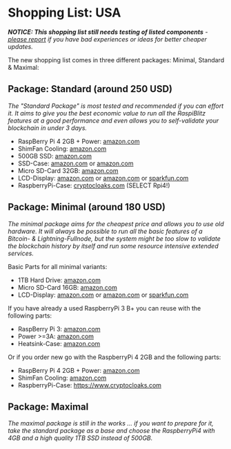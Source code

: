 # Shopping List: USA

*__NOTICE: This shopping list still needs testing of listed components__ - [please report](https://github.com/rootzoll/raspiblitz/issues/691) if you have bad experiences or ideas for better cheaper updates.*

The new shopping list comes in three different packages: Minimal, Standard & Maximal:

## Package: Standard (around 250 USD)

*The "Standard Package" is most tested and recommended if you can effort it. It aims to give you the best economic value to run all the RaspiBlitz features at a good performance and even allows you to self-validate your blockchain in under 3 days.* 

* RaspBerry Pi 4 2GB + Power: [amazon.com](https://www.amazon.com/CanaKit-Raspberry-Basic-Kit-2GB/dp/B07TYK4RL8)
* ShimFan Cooling: [amazon.com](https://www.amazon.com/Pimoroni-Fan-Shim-Raspberry-PI/dp/B07TTTCN8H/)
* 500GB SSD: [amazon.com](https://www.amazon.com/Crucial-MX500-500GB-NAND-Internal/dp/B0786QNS9B)
* SSD-Case: [amazon.com](https://www.amazon.com/UGREEN-Enclosure-External-Adapter-Housing/dp/B07D2BHVBD) or [amazon.com](https://www.amazon.com/UGREEN-External-Enclosure-Adapter-Housing/dp/B06XWRRMYX)
* Micro SD-Card 32GB: [amazon.com](https://www.amazon.com/dp/B07B98GXQT)
* LCD-Display: [amazon.com](https://www.amazon.com/gp/product/B01CNJVG8K) or [amazon.com](https://www.amazon.com/dp/B06X191RX7) or [sparkfun.com](https://www.sparkfun.com/products/14776)
* RaspberryPi-Case: [cryptocloaks.com](https://www.cryptocloaks.com/product/lightningshell/) (SELECT Rpi4!)

## Package: Minimal (around 180 USD)

*The minimal package aims for the cheapest price and allows you to use old hardware. It will always be possible to run all the basic features of a Bitcoin- & Lightning-Fullnode, but the system might be too slow to validate the blockchain history by itself and run some resource intensive extended services.*

Basic Parts for all minimal variants:
* 1TB Hard Drive: [amazon.com](https://www.amazon.com/dp/B079D359S6)
* Micro SD-Card 16GB: [amazon.com](https://www.amazon.com/Sandisk-Ultra-Micro-UHS-I-Adapter/dp/B073K14CVB)
* LCD-Display: [amazon.com](https://www.amazon.com/gp/product/B01CNJVG8K) or [amazon.com](https://www.amazon.com/dp/B06X191RX7) or [sparkfun.com](https://www.sparkfun.com/products/14776)

If you have already a used RaspberryPi 3 B+ you can reuse with the following parts:
* RaspBerry Pi 3: [amazon.com](https://www.amazon.com/dp/B07BDR5PDW)
* Power >=3A: [amazon.com](https://www.amazon.com/Raspberry-Micro-USB-Charger-Raspberry-Pi-Adapter/dp/B00L88M8TE)
* Heatsink-Case: [amazon.com](https://www.amazon.com/dp/B07M8SH8TM)

Or if you order new go with the RaspberryPi 4 2GB and the following parts:
* RaspBerry Pi 4 2GB + Power: [amazon.com](https://www.amazon.com/CanaKit-Raspberry-Basic-Kit-2GB/dp/B07TYK4RL8)
* ShimFan Cooling: [amazon.com](https://www.amazon.com/Pimoroni-Fan-Shim-Raspberry-PI/dp/B07TTTCN8H/)
* RaspberryPi-Case: https://www.cryptocloaks.com

## Package: Maximal

*The maximal package is still in the works ... if you want to prepare for it, take the standard package as a base and choose the RaspberryPi4 with 4GB and a high quality 1TB SSD instead of 500GB.*